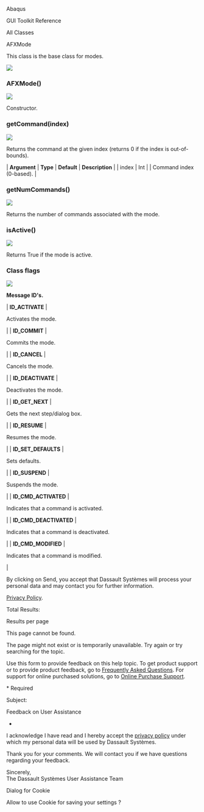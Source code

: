 Abaqus

GUI Toolkit Reference

All Classes

AFXMode

This class is the base class for modes.

![](https://help.3ds.com/2023/English/DSSIMULIA_Established/SIMACAERefImages/gui-afxmode.png)

### AFXMode()  
![](https://help.3ds.com/2023/English/DSSIMULIA_Established/IconsReference/butix_top_wline.png)

Constructor.

### getCommand(index)  
![](https://help.3ds.com/2023/English/DSSIMULIA_Established/IconsReference/butix_top_wline.png)

Returns the command at the given index (returns 0 if the index is out-of-bounds).

| **Argument** | **Type** | **Default** | **Description** |
| index | Int |   | Command index (0-based). |

### getNumCommands()  
![](https://help.3ds.com/2023/English/DSSIMULIA_Established/IconsReference/butix_top_wline.png)

Returns the number of commands associated with the mode.

### isActive()  
![](https://help.3ds.com/2023/English/DSSIMULIA_Established/IconsReference/butix_top_wline.png)

Returns True if the mode is active.

### Class flags  
![](https://help.3ds.com/2023/English/DSSIMULIA_Established/IconsReference/butix_top_wline.png)


**Message ID's.**

| **ID_ACTIVATE** | 

Activates the mode.

 |
| **ID_COMMIT** | 

Commits the mode.

 |
| **ID_CANCEL** | 

Cancels the mode.

 |
| **ID_DEACTIVATE** | 

Deactivates the mode.

 |
| **ID\_GET\_NEXT** | 

Gets the next step/dialog box.

 |
| **ID_RESUME** | 

Resumes the mode.

 |
| **ID\_SET\_DEFAULTS** | 

Sets defaults.

 |
| **ID_SUSPEND** | 

Suspends the mode.

 |
| **ID\_CMD\_ACTIVATED** | 

Indicates that a command is activated.

 |
| **ID\_CMD\_DEACTIVATED** | 

Indicates that a command is deactivated.

 |
| **ID\_CMD\_MODIFIED** | 

Indicates that a command is modified.

 |

By clicking on Send, you accept that Dassault Systèmes will process your personal data and may contact you for further information.

[Privacy Policy](https://www.3ds.com/privacy-policy).

Total Results:

Results per page

This page cannot be found.

The page might not exist or is temporarily unavailable. Try again or try searching for the topic.

Use this form to provide feedback on this help topic. To get product support or to provide product feedback, go to [Frequently Asked Questions](https://3ds.one/PO). For support for online purchased solutions, go to [Online Purchase Support](https://3ds.one/Q8).

\* Required

Subject:

Feedback on User Assistance

*

I acknowledge I have read and I hereby accept the [privacy policy](https://www.3ds.com/privacy-policy) under which my personal data will be used by Dassault Systèmes.

Thank you for your comments. We will contact you if we have questions regarding your feedback.

Sincerely,  
The Dassault Systèmes User Assistance Team

Dialog for Cookie

Allow to use Cookie for saving your settings ?